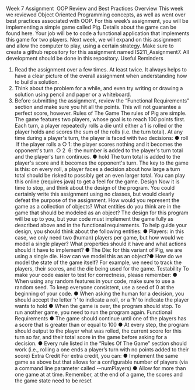 Week 7 Assignment ­ OOP Review and Best Practices
Overview
This week we reviewed Object Oriented Programming concepts, as well as went over best practices
associated with OOP. For this week’s assignment, you will be implementing a simple game called Pig.
Details about the game can be found here. Your job will be to code a functional application that implements
this game for two players. Next week, we will expand on this assignment and allow the computer to play,
using a certain strategy.
Make sure to create a github repository for this assignment named IS211_Assignment7. All development
should be done in this repository.
Useful Reminders
1. Read the assignment over a few times. At least twice. It always helps to have a clear picture of the
overall assignment when understanding how to build a solution.
2. Think about the problem for a while, and even try writing or drawing a solution using pencil and
paper or a whiteboard.
3. Before submitting the assignment, review the “Functional Requirements” section and make sure you
hit all the points. This will not guarantee a perfect score, however.
Rules of The Game
The rules of Pig are simple. The game features two players, whose goal is to reach 100 points first. Each
turn, a player repeatedly rolls a die until either a 1 is rolled or the player holds and scores the sum of the
rolls (i.e. the turn total). At any time during a player's turn, the player is faced with two decisions:
● roll ­ If the player rolls a
○ 1: the player scores nothing and it becomes the opponent's turn.
○ 2 ­ 6: the number is added to the player's turn total and the player's turn continues.
● hold ­ The turn total is added to the player's score and it becomes the opponent's turn.
The key to the game is this: on every roll, a player faces a decision about how large a turn total should be
risked to possibly get an even larger total. You can play this online (requires java) to get a feel for the game.
Design
Now it is time to stop, and think about the design of the program. You could certainly write this assignment
using no classes, but would clearly defeat the purpose of the assignment. How would you represent the
game as a collection of objects? What entities do you think are in the game that should be modeled as an
object? The design for this program will be up to you, but your code must implement the game fully as
described above and in the functional requirements.
To help guide your design, you should think about the following entities:
● Players: in this case, we only need two (human) players per game, but how would we model a
single player? What properties should it have and what actions should it have to implement?
● The Die: for this variant of Pig, we are using a single die. How can we model this as an object?● How do we model the state of the game itself? For example, we need to track the players, their
scores, and the die being used for the game.
Testability
To make your code easier to test for correctness, please remember:
● When using any random features in your code, make sure to use a random seed. To keep everyone
consistent, use a seed of 0 at the beginning of your code.
● When asking the human for a decision, you should accept the letter ‘r’ to indicate a roll, or a ‘h’ to
indicate the player wants to hold
● When the game is over, the program should stop. To run another game, you need to run the
program again.
Functional Requirements
● The game should continue until one of the players has a score that is greater than or equal to 100
● At every step, the program should output to the player what was rolled, the current score for this
turn so far, and their total score in the game before asking for a decision.
● Every rule listed in the “Rules Of The Game” section should work (i.e., rolling a one ends a player’s
turn with no points added to their score)
Extra Credit
For extra credit, you can:
● Implement the same game as above but that allows for a configurable number of players (via a
command line parameter called --numPlayers)
● Allow for more than one game at at time. Remember, at the end of a game, the scores and the
game state need to be reset
